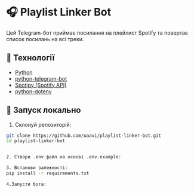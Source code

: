 # 🎧 Playlist Linker Bot

Цей Telegram-бот приймає посилання на плейлист Spotify та повертає список посилань на всі треки.

## 🔧 Технології

- [Python](https://www.python.org/)
- [python-telegram-bot](https://github.com/python-telegram-bot/python-telegram-bot)
- [Spotipy (Spotify API)](https://spotipy.readthedocs.io/)
- [python-dotenv](https://pypi.org/project/python-dotenv/)

## 🚀 Запуск локально

1. Склонуй репозиторій:

```bash
git clone https://github.com/uaavi/playlist-linker-bot.git
cd playlist-linker-bot


2. Створи .env файл на основі .env.example:

3. Встанови залежності: 
pip install -r requirements.txt

4.Запусти бота:
